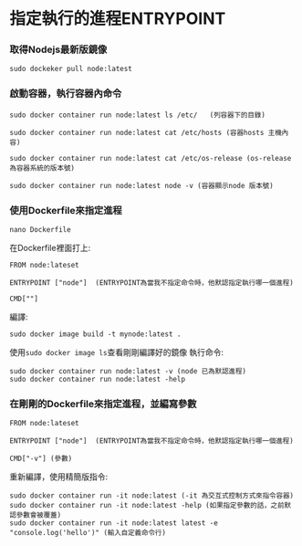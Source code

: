 # 指定執行的進程ENTRYPOINT

### 取得Nodejs最新版鏡像

    sudo dockeker pull node:latest
    
### 啟動容器，執行容器內命令

    sudo docker container run node:latest ls /etc/   (列容器下的目錄)
    
    sudo docker container run node:latest cat /etc/hosts (容器hosts 主機內容)
    
    sudo docker container run node:latest cat /etc/os-release (os-release 為容器系統的版本號)
    
    sudo docker container run node:latest node -v (容器顯示node 版本號)
    
### 使用Dockerfile來指定進程

    nano Dockerfile
    
在Dockerfile裡面打上:

    FROM node:lateset
    
    ENTRYPOINT ["node"]  (ENTRYPOINT為當我不指定命令時，他默認指定執行哪一個進程)
    
    CMD[""]
    
 編譯:
 
    sudo docker image build -t mynode:latest .

使用`sudo docker image ls`查看剛剛編譯好的鏡像
執行命令:

    sudo docker container run node:latest -v (node 已為默認進程)
    sudo docker container run node:latest -help


### 在剛剛的Dockerfile來指定進程，並編寫參數

    FROM node:lateset
    
    ENTRYPOINT ["node"]  (ENTRYPOINT為當我不指定命令時，他默認指定執行哪一個進程)
    
    CMD["-v"] (參數)
    
重新編譯，使用精簡版指令:

    sudo docker container run -it node:latest (-it 為交互式控制方式來指令容器)
    sudo docker container run -it node:latest -help (如果指定參數的話，之前默認參數會被覆蓋)
    sudo docker container run -it node:latest latest -e "console.log('hello')" (輸入自定義命令行)
